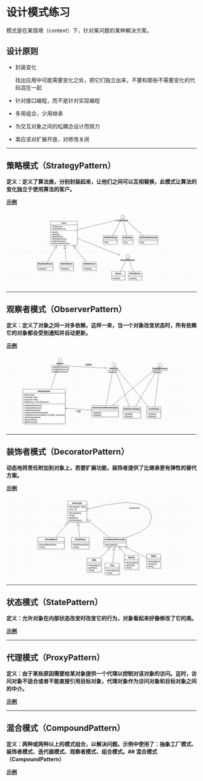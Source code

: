 # 设计模式练习

模式是在某情境（context）下，针对某问题的某种解决方案。

## 设计原则

* 封装变化

    找出应用中可能需要变化之处，把它们独立出来，不要和那些不需要变化的代码混在一起

* 针对接口编程，而不是针对实现编程

* 多用组合，少用继承

* 为交互对象之间的松耦合设计而努力

* 类应该对扩展开放，对修改关闭

---
## 策略模式（StrategyPattern）

**定义：定义了算法族，分别封装起来，让他们之间可以互相替换，此模式让算法的变化独立于使用算法的客户。**

**[示例](strategy-pattern)** 

![示例类图](_docs/imgs/strategy-pattern.jpg)

---
## 观察者模式（ObserverPattern）

**定义：定义了对象之间一对多依赖，这样一来，当一个对象改变状态时，所有依赖它的对象都会受到通知并自动更新。**

**[示例](observer-pattern)**

![示例类图](_docs/imgs/observer-pattern.jpg)

---
## 装饰者模式（DecoratorPattern）

**动态地将责任附加到对象上，若要扩展功能，装饰者提供了比继承更有弹性的替代方案。**

**[示例](decorator-pattern)**

![示例类图](_docs/imgs/decorator-pattern.jpg)

---
## 状态模式（StatePattern）

**定义：允许对象在内部状态改变时改变它的行为，对象看起来好像修改了它的类。**

**[示例](state-pattern)** 

---
## 代理模式（ProxyPattern）

**定义：由于某些原因需要给某对象提供一个代理以控制对该对象的访问。这时，访问对象不适合或者不能直接引用目标对象，代理对象作为访问对象和目标对象之间的中介。**

**[示例](proxy-pattern)** 

---
## 混合模式（CompoundPattern）

**定义：两种或两种以上的模式组合，以解决问题。示例中使用了：抽象工厂模式、装饰者模式、迭代器模式、观察者模式、组合模式。## 混合模式（CompoundPattern）**

**[示例](compound-pattern)** 
